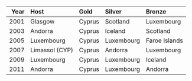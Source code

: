 |   Year | Host           | Gold   | Silver     | Bronze        |
|-------:|:---------------|:-------|:-----------|:--------------|
|   2001 | Glasgow        | Cyprus | Scotland   | Luxembourg    |
|   2003 | Andorra        | Cyprus | Iceland    | Scotland      |
|   2005 | Luxembourg     | Cyprus | Luxembourg | Faroe Islands |
|   2007 | Limassol (CYP) | Cyprus | Andorra    | Luxembourg    |
|   2009 | Luxembourg     | Cyprus | Luxembourg | Iceland       |
|   2011 | Andorra        | Cyprus | Luxembourg | Andorra       |